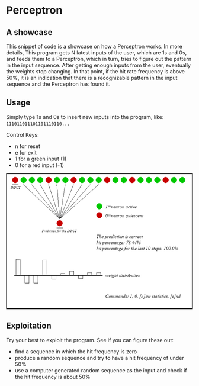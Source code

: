 # Perceptron  
## A showcase
This snippet of code is a showcase on how a Perceptron works. In more details, This program gets N latest inputs of the user, which are 1s and 0s, and feeds them to a Perceptron, which in turn, tries to figure out the pattern in the input sequence. After getting enough inputs from the user, eventually the weights stop changing. In that point, if the hit rate frequency is above 50%, it is an indication that there is a recognizable pattern in the input sequence and the Perceptron has found it.  

## Usage
Simply type 1s and 0s to insert new inputs into the program, like:  
`111011011101101110110...`  
  

Control Keys:  
*    n for reset
*    e for exit
*    1 for a green input (1)
*    0 for a red input (-1)
  

![screenshot-of-the-program.jpg](https://raw.githubusercontent.com/Mamdasn/Perceptron-a-Showcase/main/assets/screenshot-of-the-program.jpg "screenshot-of-the-program.jpg")  

## Exploitation
Try your best to exploit the program.
See if you can figure these out:
* find a sequence in which the hit frequency is zero
* produce a random sequence and try to have a hit frequency of under 50%
* use a computer generated random sequence as the input and check if the hit frequency is about 50%
